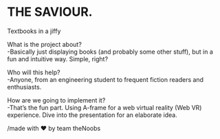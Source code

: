 # THE SAVIOUR.
Textbooks in a jiffy


What is the project about?  
-Basically just displaying books (and probably some other stuff), but in a fun and intuitive way. Simple, right?

Who will this help?  
-Anyone, from an engineering student to frequent fiction readers and enthusiasts. 

How are we going to implement it?  
-That’s the fun part. Using A-frame for a web virtual reality (Web VR) experience. Dive into the presentation for an elaborate idea.    
  
/made with ❤️ by team theNoobs
